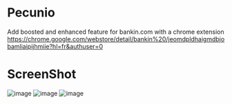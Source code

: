 # Pecunio
  Add boosted and enhanced feature for bankin.com with a chrome extension 
  https://chrome.google.com/webstore/detail/bankin%20/jeomdpldhaigmdbjobamliaipijhmiie?hl=fr&authuser=0

# ScreenShot
![image](https://github.com/Thorfy/Bankin-/assets/19363319/688deb17-71a2-4cc7-92fb-f25cde8bc1b4)
![image](https://github.com/Thorfy/Bankin-/assets/19363319/d37cfaa0-de70-4860-b00d-7cccd40f685b)
![image](https://user-images.githubusercontent.com/19363319/222931738-84d780c3-3cbd-4eda-9b71-41a123b8ae85.png)
